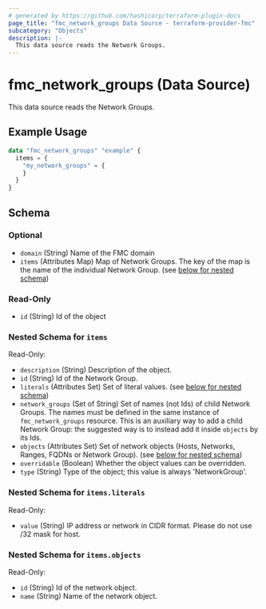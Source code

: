 ```yaml
---
# generated by https://github.com/hashicorp/terraform-plugin-docs
page_title: "fmc_network_groups Data Source - terraform-provider-fmc"
subcategory: "Objects"
description: |-
  This data source reads the Network Groups.
---
```


# fmc_network_groups (Data Source)

This data source reads the Network Groups.

## Example Usage

```terraform
data "fmc_network_groups" "example" {
  items = {
    "my_network_groups" = {
    }
  }
}
```

<!-- schema generated by tfplugindocs -->
## Schema

### Optional

- `domain` (String) Name of the FMC domain
- `items` (Attributes Map) Map of Network Groups. The key of the map is the name of the individual Network Group. (see [below for nested schema](#nestedatt--items))

### Read-Only

- `id` (String) Id of the object

<a id="nestedatt--items"></a>
### Nested Schema for `items`

Read-Only:

- `description` (String) Description of the object.
- `id` (String) Id of the Network Group.
- `literals` (Attributes Set) Set of literal values. (see [below for nested schema](#nestedatt--items--literals))
- `network_groups` (Set of String) Set of names (not Ids) of child Network Groups. The names must be defined in the same instance of `fmc_network_groups` resource. This is an auxiliary way to add a child Network Group: the suggested way is to instead add it inside `objects` by its Ids.
- `objects` (Attributes Set) Set of network objects (Hosts, Networks, Ranges, FQDNs or Network Group). (see [below for nested schema](#nestedatt--items--objects))
- `overridable` (Boolean) Whether the object values can be overridden.
- `type` (String) Type of the object; this value is always 'NetworkGroup'.

<a id="nestedatt--items--literals"></a>
### Nested Schema for `items.literals`

Read-Only:

- `value` (String) IP address or network in CIDR format. Please do not use /32 mask for host.


<a id="nestedatt--items--objects"></a>
### Nested Schema for `items.objects`

Read-Only:

- `id` (String) Id of the network object.
- `name` (String) Name of the network object.
